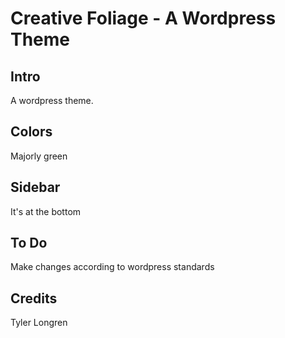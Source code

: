# Creative Foliage - A Wordpress Theme

## Intro
A wordpress theme.

## Colors
Majorly green

## Sidebar
It's at the bottom

## To Do
Make changes according to wordpress standards

## Credits
Tyler Longren